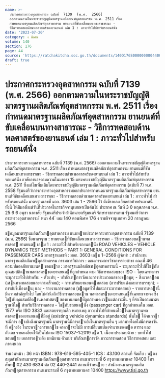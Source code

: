```yaml
---
name: >-
  ประกาศกระทรวงอุตสาหกรรม ฉบับที่  7139  (พ.ศ.  2566)
  ออกตามความในพระราชบัญญัติมาตรฐานผลิตภัณฑ์อุตสาหกรรม พ.ศ. 2511 เรื่อง 
  กำหนดมาตรฐานผลิตภัณฑ์อุตสาหกรรม ยานยนต์ที่ขับเคลื่อนบนทางสาธารณะ -
  วิธีการทดสอบด้านพลศาสตร์ของยานยนต์ เล่ม 1 : ภาวะทั่วไปสำหรับรถยนต์นั่ง
date: '2023-07-20'
category: ง พิเศษ
volume: 140
section: 176
page: 44
source: 'https://ratchakitcha.soc.go.th/documents/140D176S0000000004400.pdf'
draft: true
---
```


# ประกาศกระทรวงอุตสาหกรรม ฉบับที่  7139  (พ.ศ.  2566) ออกตามความในพระราชบัญญัติมาตรฐานผลิตภัณฑ์อุตสาหกรรม พ.ศ. 2511 เรื่อง  กำหนดมาตรฐานผลิตภัณฑ์อุตสาหกรรม ยานยนต์ที่ขับเคลื่อนบนทางสาธารณะ - วิธีการทดสอบด้านพลศาสตร์ของยานยนต์ เล่ม 1 : ภาวะทั่วไปสำหรับรถยนต์นั่ง

ประกาศกระทรวงอุตสาหกรรม ฉบับที่ 7139 (พ.ศ. 2566) ออกตามความในพระราชบัญญัติมาตรฐานผลิตภัณฑ์อุตสาหกรรม พ.ศ. 2511 เรื่อง กำหนดมาตรฐานผลิตภัณฑ์อุตสาหกรรม ยานยนต์ที่ขับเคลื่อนบนทางสาธารณะ - วิธีการทดสอบด้านพลศาสตร์ของยานยนต์ เล่ม 1 : ภาวะทั่วไปสำหรับรถยนต์นั่ง อาศัยอานาจตามความในมาตรา 15 แห่งพระราชบัญญัติมาตรฐานผลิตภัณฑ์อุตสาหกรรม พ.ศ. 2511 ซึ่งแก้ไขเพิ่มเติมโดยพระราชบัญญัติมาตรฐานผลิตภัณฑ์อุตสาหกรรม (ฉบับที่ 7) พ.ศ. 2558 รัฐมนตรีว่าการกระทรวงอุตสาหกรรมออกประกาศกาหนดมาตรฐานผลิตภัณฑ์อุตสาหกรรม ยานยนต์ที่ขับเคลื่อนบนทางสาธารณะ - วิธีการทดสอบด้านพลศาสตร์ของยานยนต์ เล่ม 1 : ภาวะทั่วไป สำ หรับรถยนต์นั่ง มาตรฐานเลขที่ มอก. 3603 เล่ม 1 - 2566 ไว้ ดังมีรายละเอียดต่อท้ายประกาศนี้ ทั้งนี้ ให้มีผลตั้งแต่วันที่ประกาศในราชกิจจานุเบกษาเป็นต้นไป ประกาศ ณ วันที่ 3 0 พฤษภาคม พ.ศ. 25 6 6 อนุชา นาคาศัย รัฐมนตรีประจำสำนักนายกรัฐมนตรี รักษาราชการแทน รัฐมนตรีว่าการกระทรวงอุตสาหกรรม ้ หนา 44 ่ เลม 140 ตอนพิเศษ 176 ง ราชกิจจานุเบกษา 20 กรกฎาคม 2566

ขอมูลมาตรฐานผลิตภัณฑอุตสาหกรรม แนบทายประกาศกระทรวงอุตสาหกรรม ฉบับที่ 7139 (พ.ศ. 2566) ชื่อมาตรฐาน : ยานยนตที่ขับเคลื่อนบนทางสาธารณะ – วิธีการทดสอบดานพลศาสตร ยานยนต เลม 1 : ภาวะทั่วไปสําหรับรถยนตนั่ง ROAD VEHICLES – VEHICLE DYNAMICS TEST METHODS – PART 1: GENERAL CONDITIONS FOR PASSENGER CARS มาตรฐานเลขที่ : มอก. 3603 เลม 1−2566 ผู้จัดทํา : สํานักงานมาตรฐานผลิตภัณฑอุตสาหกรรม กรรมการวิชาการ : คณะกรรมการวิชาการรายสาขา คณะที่ 46 ความปลอดภัยยานยนต ขอบขาย : มาตรฐานผลิตภัณฑอุตสาหกรรมนี้ - ระบุภาวะทั่วไปที่ใชกับคุณสมบัติดานพลศาสตรของยานยนตที่ถูกกําหนด ตาม วิธีการทดสอบของ ISO - โดยเฉพาะการระบุภาวะทั่วไปสําหรับ: - ตัวแปร; - บริภัณฑการวัดและการประมวลผลของขอมูล; - สิ่งแวดลอม (เสนทางทดสอบและความเร็วลม); - การเตรียมยานยนตทดสอบ (การปรับแต่งและการบรรทุก); - การขับขี่เบื้องตน; และ - รายงานการทดสอบ (ขอมูลทั่วไปและภาวะการทดสอบ) - รายการเหลานี้มีความสําคัญทั่วไป โดยไม่คํานึงถึงวิธีการทดสอบดาน พลศาสตรของยานยนตที่เฉพาะเจาะจง ซึ่งใชกับคุณสมบัติดานพลศาสตร ของยานยนตที่ถูกกําหนด เวนแต่ภาวะอื่น ๆ ที่จําเป็นตามมาตรฐานที่ใช สําหรับวิธีการทดสอบ - ใชกับรถยนตนั่ง (passenger car) ที่ถูกกําหนดใน มอก. 1577 หรือ ISO 3833 และรถบรรทุกเล็ก หมายเหตุ ภาวะทั่วไปที่กําหนดไวในมาตรฐานพลศาสตรของยานยนตที่มีอยู่ (existing vehicle dynamics standards) นั้นใช ได้จนกวาจะมีการ อางอิงถึงมาตรฐานนี้ มาตรฐานนี้มีการอางอิงในมาตรฐานอื่น ๆ มากมายโดยไม่มีการลงวันที่ อางอิง ในระหวางการแกไข คาดวาจะไม่มี การเปลี่ยนแปลงจํานวนของขอ ตาราง และตัวเลข รายละเอียดให้เป็นไปตาม ISO 15037-1:2019 ขอ 1. เนื้อหาประกอบด้วย : บททั่วไป ขอบขาย เอกสารอางอิง บทนิยาม ตัวแปร บริภัณฑการวัด ภาวะการทดสอบ วิธีการทดสอบ และภาคผนวก

จํานวนหน้า : 36 หน้า ISBN : 978-616-595-405-1 ICS : 43.100 สถานที่ จัดเก็บ : หองสมุดสํานักงานมาตรฐานผลิตภัณฑอุตสาหกรรม ถนนพระรามที่ 6 กรุงเทพมหานคร 10400 โทรศัพท 02 430 6834 ต่อ 02 440-2441 สถานที่จําหนาย : สํานักงานมาตรฐานผลิตภัณฑอุตสาหกรรม ถนนพระรามที่ 6 กรุงเทพมหานคร 10400 https://www.tisi.go.th
